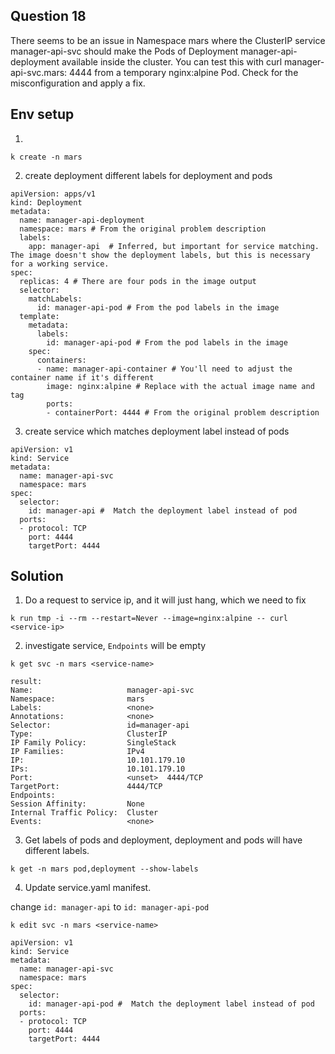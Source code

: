 ## Question 18

There seems to be an issue in Namespace mars where the ClusterIP service manager-api-svc should make the Pods of Deployment manager-api-deployment available inside the cluster.
You can test this with curl manager-api-svc.mars: 4444 from a temporary nginx:alpine Pod. Check for the misconfiguration and apply a fix.

## Env setup

1. 
```
k create -n mars
```

2. create deployment different labels for deployment and pods

```
apiVersion: apps/v1
kind: Deployment
metadata:
  name: manager-api-deployment
  namespace: mars # From the original problem description
  labels:
    app: manager-api  # Inferred, but important for service matching.  The image doesn't show the deployment labels, but this is necessary for a working service.
spec:
  replicas: 4 # There are four pods in the image output
  selector:
    matchLabels:
      id: manager-api-pod # From the pod labels in the image
  template:
    metadata:
      labels:
        id: manager-api-pod # From the pod labels in the image
    spec:
      containers:
      - name: manager-api-container # You'll need to adjust the container name if it's different
        image: nginx:alpine # Replace with the actual image name and tag
        ports:
        - containerPort: 4444 # From the original problem description
```

3. create service which matches deployment label instead of pods

```
apiVersion: v1
kind: Service
metadata:
  name: manager-api-svc
  namespace: mars
spec:
  selector:
    id: manager-api #  Match the deployment label instead of pod
  ports:
  - protocol: TCP
    port: 4444
    targetPort: 4444
```

## Solution

1. Do a request to service ip, and it will just hang, which we need to fix

```
k run tmp -i --rm --restart=Never --image=nginx:alpine -- curl <service-ip>
```

2. investigate service, `Endpoints` will be empty

```
k get svc -n mars <service-name>

result:
Name:                     manager-api-svc
Namespace:                mars
Labels:                   <none>
Annotations:              <none>
Selector:                 id=manager-api
Type:                     ClusterIP
IP Family Policy:         SingleStack
IP Families:              IPv4
IP:                       10.101.179.10
IPs:                      10.101.179.10
Port:                     <unset>  4444/TCP
TargetPort:               4444/TCP
Endpoints:                
Session Affinity:         None
Internal Traffic Policy:  Cluster
Events:                   <none>
```

3. Get labels of pods and deployment, deployment and pods will have different labels.

```
k get -n mars pod,deployment --show-labels
```

4. Update service.yaml manifest.

change `id: manager-api` to `id: manager-api-pod`

```
k edit svc -n mars <service-name>
```

```
apiVersion: v1
kind: Service
metadata:
  name: manager-api-svc
  namespace: mars
spec:
  selector:
    id: manager-api-pod #  Match the deployment label instead of pod
  ports:
  - protocol: TCP
    port: 4444
    targetPort: 4444
```